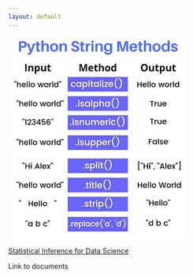 ```yaml
---
layout: default
---
```


![Python String Methods](/assets/images/Python-String-Methods.png)

[Statistical Inference for Data Science](/assets/study-material/01-Statistical-Inference-for-Data-Science.pdf)

<div class="w3-card-4 w3-green w3-hover-shadow w3-center">
  <p>Link to documents</p>
</div>